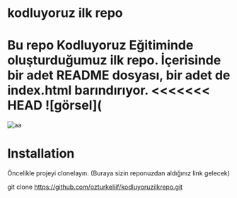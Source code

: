 # kodluyoruz ilk repo
Bu repo Kodluyoruz Eğitiminde oluşturduğumuz ilk repo. İçerisinde bir adet README dosyası, bir adet de index.html barındırıyor.
<<<<<<< HEAD
![görsel](
=======
![aa](https://user-images.githubusercontent.com/114777582/195590433-a6f1a987-f8cd-4993-9c0e-49569118a4a5.png)



# Installation
Öncelikle projeyi clonelayın. (Buraya sizin reponuzdan aldığınız link gelecek)

git clone https://github.com/ozturkeliif/kodluyoruzilkrepo.git

